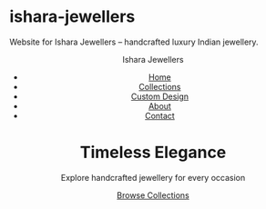 # ishara-jewellers
Website for Ishara Jewellers – handcrafted luxury Indian jewellery.
<!DOCTYPE html>
<html lang="en">
<head>
  <meta charset="UTF-8" />
  <meta name="viewport" content="width=device-width, initial-scale=1.0"/>
  <title>Ishara Jewellers</title>
  <link rel="stylesheet" href="styles.css"/>
</head>
<body>
  <header class="hero">
    <nav class="navbar">
      <div class="logo">Ishara Jewellers</div>
      <ul class="nav-links">
        <li><a href="#">Home</a></li>
        <li><a href="#">Collections</a></li>
        <li><a href="#">Custom Design</a></li>
        <li><a href="#">About</a></li>
        <li><a href="#">Contact</a></li>
      </ul>
    </nav>
    <div class="hero-text">
      <h1>Timeless Elegance</h1>
      <p>Explore handcrafted jewellery for every occasion</p>
      <a href="#" class="btn">Browse Collections</a>
    </div>
  </header>
</body>
</html>
